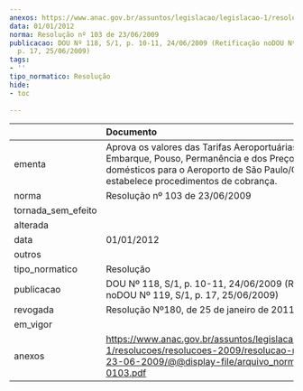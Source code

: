 ```yaml
---
anexos: https://www.anac.gov.br/assuntos/legislacao/legislacao-1/resolucoes/resolucoes-2009/resolucao-no-103-de-23-06-2009/@@display-file/arquivo_norma/RA2009-0103.pdf
data: 01/01/2012
norma: Resolução nº 103 de 23/06/2009
publicacao: DOU Nº 118, S/1, p. 10-11, 24/06/2009 (Retificação noDOU Nº 119, S/1,
  p. 17, 25/06/2009)
tags:
- ''
tipo_normatico: Resolução
hide: 
- toc 
 
---
```


|                    | Documento                                                                                                                                                                                        |
|:-------------------|:-------------------------------------------------------------------------------------------------------------------------------------------------------------------------------------------------|
| ementa             | Aprova os valores das Tarifas Aeroportuárias de Embarque, Pouso, Permanência e dos Preços Unificados domésticos para o Aeroporto de São Paulo/Congonhas, e estabelece procedimentos de cobrança. |
| norma              | Resolução nº 103 de 23/06/2009                                                                                                                                                                   |
| tornada_sem_efeito |                                                                                                                                                                                                  |
| alterada           |                                                                                                                                                                                                  |
| data               | 01/01/2012                                                                                                                                                                                       |
| outros             |                                                                                                                                                                                                  |
| tipo_normatico     | Resolução                                                                                                                                                                                        |
| publicacao         | DOU Nº 118, S/1, p. 10-11, 24/06/2009 (Retificação noDOU Nº 119, S/1, p. 17, 25/06/2009)                                                                                                         |
| revogada           | Resolução Nº180, de 25 de janeiro de 2011                                                                                                                                                        |
| em_vigor           |                                                                                                                                                                                                  |
| anexos             | https://www.anac.gov.br/assuntos/legislacao/legislacao-1/resolucoes/resolucoes-2009/resolucao-no-103-de-23-06-2009/@@display-file/arquivo_norma/RA2009-0103.pdf                                  |